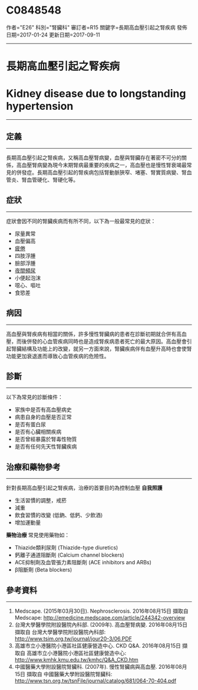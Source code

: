 # C0848548
作者="E26"
科別="腎臟科"
審訂者=R15
關鍵字=長期高血壓引起之腎疾病
發佈日期=2017-01-24
更新日期=2017-09-11

----------
# 長期高血壓引起之腎疾病
# Kidney disease due to longstanding hypertension
----------
## 定義
----------

長期高血壓引起之腎疾病，又稱高血壓腎病變，血壓與腎臟存在著密不可分的關係，高血壓腎病變為現今末期腎病最重要的疾病之一，高血壓也是慢性腎衰竭最常見的併發症。長期高血壓引起的腎疾病包括腎動脈狹窄、堵塞、腎實質病變、腎血管炎、腎血管硬化、腎硬化等。

## 症狀
----------

症狀會因不同的腎臟疾病而有所不同，以下為一般最常見的症狀：

- 尿量異常
- 血壓偏高
- [疲倦](C0015672)
- 四肢浮腫
- 臉部浮腫
- [夜間頻尿](C0848232)
- 小便起泡沫
- 噁心、嘔吐
- 食慾差
## 病因
----------

高血壓與腎疾病有相當的關係，許多慢性腎臟病的患者在診斷初期就合併有高血壓，而後併發的心血管疾病同時也是造成腎疾病患者死亡的最大原因。高血壓會引起腎臟結構及功能上的改變，就另一方面來說，腎臟疾病伴有血壓升高時也會使腎功能更加衰退進而導致心血管疾病的危險性。

## 診斷
----------

以下為常見的診斷條件：

- 家族中是否有高血壓病史
- 病患自身的血壓是否正常
- 是否有蛋白尿
- 是否有心臟相關疾病
- 是否曾經暴露於腎毒性物質
- 是否有任何先天性腎臟疾病
## 治療和藥物參考
----------

針對長期高血壓引起之腎疾病，治療的首要目的為控制血壓
**自我照護**

- 生活習慣的調整，戒菸 
- 減重
- 飲食習慣的改變 (低鈉、低鈣、少飲酒)
- 增加運動量

**藥物治療**
常見使用藥物如：

- Thiazide類利尿劑 (Thiazide-type diuretics)
- 鈣離子通道阻斷劑 (Calcium channel blockers)
- ACE抑制劑及血管張力素阻斷劑 (ACE inhibitors and ARBs)
- β阻斷劑 (Beta blockers)
## 參考資料
----------
1. Medscape. (2015年03月30日). Nephrosclerosis. 2016年08月15日 擷取自 Medscape:
  http://emedicine.medscape.com/article/244342-overview
2. 台灣大學醫學院附設醫院內科部. (2009年). 高血壓腎病變. 2016年08月15日 擷取自 台灣大學醫學院附設醫院內科部:
  http://www.tsim.org.tw/journal/jour20-3/06.PDF
3. 高雄市立小港醫院小港區社區健康營造中心. CKD Q&A. 2016年08月15日 擷取自 高雄市立小港醫院小港區社區健康營造中心:
  http://www.kmhk.kmu.edu.tw/kmhc/Q&A_CKD.htm
4. 中國醫藥大學附設醫院腎臟科. (2007年). 慢性腎臟病與高血壓. 2016年08月15日 擷取自 中國醫藥大學附設醫院腎臟科:
  http://www.tsn.org.tw/tsnFile/journal/catalog/681/064-70-404.pdf

